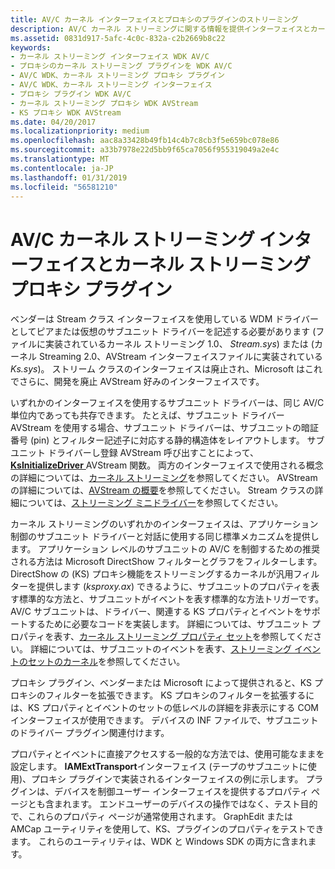 ```yaml
---
title: AV/C カーネル インターフェイスとプロキシのプラグインのストリーミング
description: AV/C カーネル ストリーミングに関する情報を提供インターフェイスとカーネル ストリーミング プロキシ プラグイン
ms.assetid: 0831d917-5afc-4c0c-832a-c2b2669b8c22
keywords:
- カーネル ストリーミング インターフェイス WDK AV/C
- プロキシのカーネル ストリーミング プラグインを WDK AV/C
- AV/C WDK、カーネル ストリーミング プロキシ プラグイン
- AV/C WDK、カーネル ストリーミング インターフェイス
- プロキシ プラグイン WDK AV/C
- カーネル ストリーミング プロキシ WDK AVStream
- KS プロキシ WDK AVStream
ms.date: 04/20/2017
ms.localizationpriority: medium
ms.openlocfilehash: aac8a33428b49fb14c4b7c8cb3f5e659bc078e86
ms.sourcegitcommit: a33b7978e22d5bb9f65ca7056f955319049a2e4c
ms.translationtype: MT
ms.contentlocale: ja-JP
ms.lasthandoff: 01/31/2019
ms.locfileid: "56581210"
---
```

# <a name="avc-kernel-streaming-interface-and-kernel-streaming-proxy-plug-ins"></a>AV/C カーネル ストリーミング インターフェイスとカーネル ストリーミング プロキシ プラグイン



ベンダーは Stream クラス インターフェイスを使用している WDM ドライバーとしてピアまたは仮想のサブユニット ドライバーを記述する必要があります (ファイルに実装されているカーネル ストリーミング 1.0、 *Stream.sys*) または (カーネル Streaming 2.0、AVStream インターフェイスファイルに実装されている*Ks.sys*)。 ストリーム クラスのインターフェイスは廃止され、Microsoft はこれでさらに、開発を廃止 AVStream 好みのインターフェイスです。

いずれかのインターフェイスを使用するサブユニット ドライバーは、同じ AV/C 単位内であっても共存できます。 たとえば、サブユニット ドライバー AVStream を使用する場合、サブユニット ドライバーは、サブユニットの暗証番号 (pin) とフィルター記述子に対応する静的構造体をレイアウトします。 サブユニット ドライバーし登録 AVStream 呼び出すことによって、 [ **KsInitializeDriver** ](https://msdn.microsoft.com/library/windows/hardware/ff562683) AVStream 関数。 両方のインターフェイスで使用される概念の詳細については、[カーネル ストリーミング](kernel-streaming.md)を参照してください。 AVStream の詳細については、[AVStream の概要](avstream-overview.md)を参照してください。 Stream クラスの詳細については、[ストリーミング ミニドライバー](https://msdn.microsoft.com/library/windows/hardware/ff568275)を参照してください。

カーネル ストリーミングのいずれかのインターフェイスは、アプリケーション制御のサブユニット ドライバーと対話に使用する同じ標準メカニズムを提供します。 アプリケーション レベルのサブユニットの AV/C を制御するための推奨される方法は Microsoft DirectShow フィルターとグラフをフィルターします。 DirectShow の (KS) プロキシ機能をストリーミングするカーネルが汎用フィルターを提供します (*ksproxy.ax*) できるように、サブユニットのプロパティを表す標準的な方法と、サブユニットがイベントを表す標準的な方法トリガーです。 AV/C サブユニットは、ドライバー、関連する KS プロパティとイベントをサポートするために必要なコードを実装します。 詳細については、サブユニット プロパティを表す、[カーネル ストリーミング プロパティ セット](https://msdn.microsoft.com/library/windows/hardware/ff554246)を参照してください。 詳細については、サブユニットのイベントを表す、[ストリーミング イベントのセットのカーネル](https://msdn.microsoft.com/library/windows/hardware/ff560847)を参照してください。

プロキシ プラグイン、ベンダーまたは Microsoft によって提供されると、KS プロキシのフィルターを拡張できます。 KS プロキシのフィルターを拡張するには、KS プロパティとイベントのセットの低レベルの詳細を非表示にする COM インターフェイスが使用できます。 デバイスの INF ファイルで、サブユニットのドライバー プラグイン関連付けます。

プロパティとイベントに直接アクセスする一般的な方法では、使用可能なままを設定します。 **IAMExtTransport**インターフェイス (テープのサブユニットに使用)、プロキシ プラグインで実装されるインターフェイスの例に示します。 プラグインは、デバイスを制御ユーザー インターフェイスを提供するプロパティ ページとも含まれます。 エンドユーザーのデバイスの操作ではなく、テスト目的で、これらのプロパティ ページが通常使用されます。 GraphEdit または AMCap ユーティリティを使用して、KS、プラグインのプロパティをテストできます。 これらのユーティリティは、WDK と Windows SDK の両方に含まれます。

 





